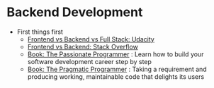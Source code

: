 # Backend Development

+ First things first
	+ [Frontend vs Backend vs Full Stack: Udacity](http://blog.udacity.com/2014/12/front-end-vs-back-end-vs-full-stack-web-developers.html)
	+ [Frontend vs Backend: Stack Overflow](http://stackoverflow.com/questions/636689/difference-between-frontend-backend-and-middleware-in-web-development)
    + [Book: The Passionate Programmer](http://www.amazon.com/The-Passionate-Programmer-Remarkable-Development/dp/1934356344) : Learn how to build your software development career step by step
    + [Book: The Pragmatic  Programmer](http://www.amazon.com/The-Pragmatic-Programmer-Journeyman-Master/dp/020161622X) : Taking a requirement and producing working, maintainable code that delights its users
